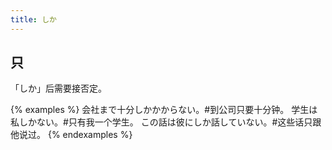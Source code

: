 ```yaml
---
title: しか
---
```


## 只

「しか」后需要接否定。

{% examples %}
会社まで十分しかかからない。#到公司只要十分钟。
学生は私しかない。#只有我一个学生。
この話は彼にしか話していない。#这些话只跟他说过。
{% endexamples %}
